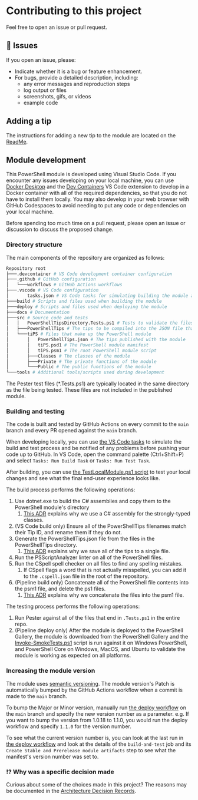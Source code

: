# Contributing to this project

Feel free to open an issue or pull request.

## 🐛 Issues

If you open an issue, please:

- Indicate whether it is a bug or feature enhancement.
- For bugs, provide a detailed description, including:
  - any error messages and reproduction steps
  - log output or files
  - screenshots, gifs, or videos
  - example code

## Adding a tip

The instructions for adding a new tip to the module are located on the [ReadMe](/ReadMe.md).

## Module development

This PowerShell module is developed using Visual Studio Code.
If you encounter any issues developing on your local machine, you can use [Docker Desktop](https://www.docker.com/products/docker-desktop/) and the [Dev Containers](https://marketplace.visualstudio.com/items?itemName=ms-vscode-remote.remote-containers) VS Code extension to develop in a Docker container with all of the required dependencies, so that you do not have to install them locally.
You may also develop in your web browser with GitHub Codespaces to avoid needing to put any code or dependencies on your local machine.

Before spending too much time on a pull request, please open an issue or discussion to discuss the proposed change.

### Directory structure

The main components of the repository are organized as follows:

```graphql
Repository root
├───.devcontainer # VS Code development container configuration
├───.github # GitHub configuration
│   └───workflows # GitHub Actions workflows
├───.vscode # VS Code configuration
│       tasks.json # VS Code tasks for simulating building the module and running tests
├───build # Scripts and files used when building the module
├───deploy # Scripts and files used when deploying the module
├───docs # Documentation
├───src # Source code and tests
│   │   PowerShellTipsDirectory.Tests.ps1 # Tests to validate the files in the PowerShellTips directory are valid
│   ├───PowerShellTips # The tips to be compiled into the JSON file that is published with the module
│   └───tiPS # Files that make up the PowerShell module
│       │   PowerShellTips.json # The tips published with the module
│       │   tiPS.psd1 # The PowerShell module manifest
│       │   tiPS.psm1 # The root PowerShell module script
│       ├───Classes # The classes of the module
│       ├───Private # The private functions of the module
│       └───Public # The public functions of the module
└───tools # Additional tools/scripts used during development
```

The Pester test files (*.Tests.ps1) are typically located in the same directory as the file being tested.
These files are not included in the published module.

### Building and testing

The code is built and tested by GitHub Actions on every commit to the `main` branch and every PR opened against the `main` branch.

When developing locally, you can use [the VS Code tasks](/.vscode/tasks.json) to simulate the build and test process and be notified of any problems before pushing your code up to GitHub.
In VS Code, open the command palette (Ctrl+Shift+P) and select `Tasks: Run Build Task` or `Tasks: Run Test Task`.

After building, you can use [the TestLocalModule.ps1 script](/tools/TestLocalModule.ps1) to test your local changes and see what the final end-user experience looks like.

The build process performs the following operations:

1. Use dotnet.exe to build the C# assemblies and copy them to the PowerShell module's directory
   1. [This ADR](/docs/ArchitectureDecisionRecords/006-Where-to-define-classes.md) explains why we use a C# assembly for the strongly-typed classes.
1. (VS Code build only) Ensure all of the PowerShellTips filenames match their Tip ID, and rename them if they do not.
1. Generate the PowerShellTips.json file from the files in the PowerShellTips directory.
   1. [This ADR](/docs/ArchitectureDecisionRecords/004-Save-all-tips-to-a-single-file.md) explains why we save all of the tips to a single file.
1. Run the PSScriptAnalyzer linter on all of the PowerShell files.
1. Run the CSpell spell checker on all files to find any spelling mistakes.
   1. If CSpell flags a word that is not actually misspelled, you can add it to the `.cspell.json` file in the root of the repository.
1. (Pipeline build only) Concatenate all of the PowerShell file contents into the psm1 file, and delete the ps1 files.
   1. [This ADR](/docs/ArchitectureDecisionRecords/005-How-to-dot-source-files-into-the-module-psm1-file.md) explains why we concatenate the files into the psm1 file.

The testing process performs the following operations:

1. Run Pester against all of the files that end in `.Tests.ps1` in the entire repo.
1. (Pipeline deploy only) After the module is deployed to the PowerShell Gallery, the module is downloaded from the PowerShell Gallery and the [Invoke-SmokeTests.ps1](/deploy/Invoke-SmokeTests.ps1) script is run against it on Windows PowerShell, and PowerShell Core on Windows, MacOS, and Ubuntu to validate the module is working as expected on all platforms.

### Increasing the module version

The module uses [semantic versioning](https://semver.org/).
The module version's Patch is automatically bumped by the GitHub Actions workflow when a commit is made to the `main` branch.

To bump the Major or Minor version, manually run [the deploy workflow](https://github.com/deadlydog/PowerShell.tiPS/actions/workflows/build-test-and-deploy-powershell-module.yml) on the `main` branch and specify the new version number as a parameter.
e.g. If you want to bump the version from 1.0.18 to 1.1.0, you would run the deploy workflow and specify `1.1.0` for the version number.

To see what the current version number is, you can look at the last run in [the deploy workflow](https://github.com/deadlydog/PowerShell.tiPS/actions/workflows/build-test-and-deploy-powershell-module.yml) and look at the details of the `build-and-test` job and its `Create Stable and Prerelease module artifacts` step to see what the manifest's version number was set to.

### ⁉ Why was a specific decision made

Curious about some of the choices made in this project?
The reasons may be documented in the [Architecture Decision Records](/docs/ArchitectureDecisionRecords/).
